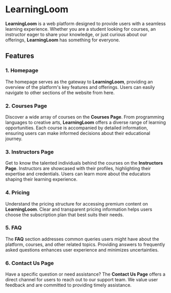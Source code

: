 # **LearningLoom**

**LearningLoom** is a web platform designed to provide users with a seamless learning experience. Whether you are a student looking for courses, an instructor eager to share your knowledge, or just curious about our offerings, **LearningLoom** has something for everyone.

## Features

### 1. Homepage

The homepage serves as the gateway to **LearningLoom**, providing an overview of the platform's key features and offerings. Users can easily navigate to other sections of the website from here.

### 2. Courses Page

Discover a wide array of courses on the **Courses Page**. From programming languages to creative arts, **LearningLoom** offers a diverse range of learning opportunities. Each course is accompanied by detailed information, ensuring users can make informed decisions about their educational journey.

### 3. Instructors Page

Get to know the talented individuals behind the courses on the **Instructors Page**. Instructors are showcased with their profiles, highlighting their expertise and credentials. Users can learn more about the educators shaping their learning experience.

### 4. Pricing

Understand the pricing structure for accessing premium content on **LearningLoom**. Clear and transparent pricing information helps users choose the subscription plan that best suits their needs.

### 5. FAQ

The **FAQ** section addresses common queries users might have about the platform, courses, and other related topics. Providing answers to frequently asked questions enhances user experience and minimizes uncertainties.

### 6. Contact Us Page

Have a specific question or need assistance? The **Contact Us Page** offers a direct channel for users to reach out to our support team. We value user feedback and are committed to providing timely assistance.

